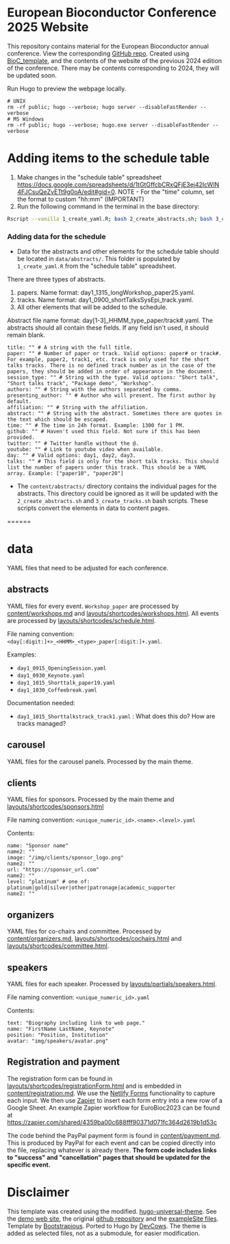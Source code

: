 
# European Bioconductor Conference 2025 Website

This repository contains material for the European Bioconductor annual conference. 
View the corresponding [GitHub repo](https://github.com/rcastelo/EuroBioC2025).
Created using [BioC_template](https://github.com/Bioconductor/BioC_template), and
the contents of the website of the previous 2024 edition of the conference. There
may be contents corresponding to 2024, they will be updated soon.

Run Hugo to preview the webpage locally.

```shell
# UNIX
rm -rf public; hugo --verbose; hugo server --disableFastRender --verbose
# MS Windows
rm -rf public; hugo --verbose; hugo.exe server --disableFastRender --verbose
```

# Adding items to the schedule table

1. Make changes in the "schedule table" spreadsheet https://docs.google.com/spreadsheets/d/1tGtGffcbCRxQFjE3ej42IcWlN4FJCsuQeZvETt9g0oA/edit#gid=0. NOTE - For the "time" column, set the format to custom "hh:mm" (IMPORTANT)
2. Run the following command in the terminal in the base directory:
```bash
Rscript --vanilla 1_create_yaml.R; bash 2_create_abstracts.sh; bash 3_create_tracks.sh
```

### Adding data for the schedule

+ Data for the abstracts and other elements for the schedule table should be located in `data/abstracts/`. This folder is populated by `1_create_yaml.R` from the "schedule table" spreadsheet.

There are three types of abstracts.

1. papers. Name format: day1_1315_longWorkshop_paper25.yaml. 
2. tracks. Name format: day1_0900_shortTalksSysEpi_track.yaml.
3. All other elements that will be added to the schedule.

Abstract file name format: day[1-3]_HHMM_type_paper/track#.yaml. 
The abstracts should all contain these fields. If any field isn't used, it should remain blank. 

```
title: "" # A string with the full title.
paper: "" # Number of paper or track. Valid options: paper# or track#. For example, paper2, track1, etc. track is only used for the short talks tracks. There is no defined track number as in the case of the papers, they should be added in order of appearance in the document.
session_type: "" # String with the type. Valid options: "Short talk", "Short talks track", "Package demo", "Workshop".
authors: "" # String with the authors separated by comma.
presenting_author: "" # Author who will present. The first author by default.
affiliation: "" # String with the affiliation.
abstract: "" # String with the abstract. Sometimes there are quotes in the text which should be escaped.
time: "" # The time in 24h format. Example: 1300 for 1 PM.
github: "" # Haven't used this field. Not sure if this has been provided.
twitter: "" # Twitter handle without the @.
youtube: "" # Link to youtube video when available.
day: "" # Valid options: day1, day2, day3.
talks: "" # This field is only for the short talk tracks. This should list the number of papers under this track. This should be a YAML array. Example: ["paper10", "paper20"]
```

+ The `content/abstracts/` directory contains the individual pages for the
abstracts. This directory could be ignored as it will be updated with
the `2_create_abstracts.sh` and `3_create_tracks.sh` bash scripts. These scripts
convert the elements in data to content pages.

======

# data

YAML files that need to be adjusted for each conference. 

## abstracts

YAML files for every event.
`Workshop_paper` are processed by [content/workshops.md](content/workshops.md) and [layouts/shortcodes/workshops.html](layouts/shortcodes/workshops.html).
All events are processed by [layouts/shortcodes/schedule.html](layouts/shortcodes/schedule.html).

File naming convention: `<day[:digit:]+>_<HHMM>_<type>_paper[:digit:]+.yaml`.

Examples:

- `day1_0915_OpeningSession.yaml`
- `day1_0930_Keynote.yaml`
- `day1_1015_Shorttalk_paper19.yaml`
- `day1_1030_Coffeebreak.yaml`

Documentation needed:

- `day1_1015_Shorttalkstrack_track1.yaml` : What does this do? How are tracks managed?

## carousel

YAML files for the carousel panels. Processed by the main theme.

## clients

YAML files for sponsors.
Processed by the main theme and [layouts/shortcodes/sponsors.html](layouts/shortcodes/sponsors.html)

File naming convention: `<unique_numeric_id>.<name>.<level>.yaml`

Contents:

```
name: "Sponsor name"
name2: ""
image: "/img/clients/sponsor_logo.png"
name2: ""
url: "https://sponsor_url.com"
name2: ""
level: "platinum" # one of: platinum|gold|silver|other|patronage|academic_supporter
name2: ""
```

## organizers

YAML files for co-chairs and committee. Processed by [content/organizers.md](content/organizers.md), [layouts/shortcodes/cochairs.html](layouts/shortcodes/cochairs.html) and [layouts/shortcodes/committee.html](layouts/shortcodes/committee.html).

## speakers

YAML files for each speaker.
Processed by [layouts/partials/speakers.html](layouts/partials/speakers.html).

File naming convention: `<unique_numeric_id>.yaml`

Contents:

```
text: "Biography including link to web page."
name: "FirstName LastName, Keynote"
position: "Position, Institution"
avatar: "img/speakers/avatar.png"
```

## Registration and payment

The registration form can be found in [layouts/shortcodes/registrationForm.html](layouts/shortcodes/registrationForm.html) and is embedded in [content/registration.md](content/registration.md).  We use the [Netlify Forms](https://www.netlify.com/products/forms/) functionality to capture each input.  We then use [Zapier](www.zapier.com) to insert each form entry into a new row of a Google Sheet.  An example Zapier workflow for EuroBioc2023 can be found at https://zapier.com/shared/4359ba00c688fff90371d071fc364d2619b1d53c

The code behind the PayPal payment form is found in [content/payment.md](content/payment.md).  This is produced by PayPal for each event and can be copied directly into the file, replacing whatever is already there.  **The form code includes links to "success" and "cancellation" pages that should be updated for the specific event.**

# Disclaimer

This template was created using the modified.
[hugo-universal-theme](https://github.com/devcows/hugo-universal-theme).
See the [demo web site](https://themes.gohugo.io/theme/hugo-universal-theme/),
the original [github repository](https://github.com/devcows/hugo-universal-theme)
and the [exampleSite files](https://github.com/devcows/hugo-universal-theme/tree/master/exampleSite).
Template by [Bootstrapious](https://bootstrapious.com/p/universal-business-e-commerce-template).
Ported to Hugo by [DevCows](https://github.com/devcows/hugo-universal-theme).
The theme is added as selected files, not as a submodule, for easier modification.

